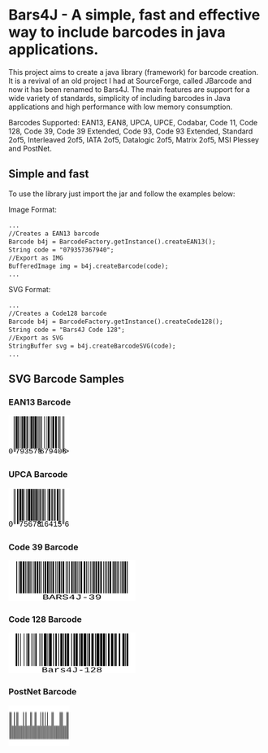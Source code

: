 # Bars4J - A simple, fast and effective way to include barcodes in java applications.
This project aims to create a java library (framework) for barcode creation. It is a revival of an old project I had at SourceForge, called JBarcode and now it has been renamed to Bars4J. The main features are support for a wide variety of standards, simplicity of including barcodes in Java applications and high performance with low memory consumption.

Barcodes Supported: EAN13, EAN8, UPCA, UPCE, Codabar, Code 11, Code 128, Code 39, Code 39 Extended, Code 93, Code 93 Extended, Standard 2of5, Interleaved 2of5, IATA 2of5, Datalogic 2of5, Matrix 2of5, MSI Plessey and PostNet.

## Simple and fast

To use the library just import the jar and follow the examples below:

Image Format:
```
...
//Creates a EAN13 barcode
Barcode b4j = BarcodeFactory.getInstance().createEAN13();
String code = "079357367940";
//Export as IMG
BufferedImage img = b4j.createBarcode(code);
...
```

SVG Format:
```
...
//Creates a Code128 barcode
Barcode b4j = BarcodeFactory.getInstance().createCode128();
String code = "Bars4J Code 128";
//Export as SVG
StringBuffer svg = b4j.createBarcodeSVG(code);
...
```

## SVG Barcode Samples
### EAN13 Barcode
<img src="images/EAN13.svg" width="120" height="80" />

### UPCA Barcode
<img src="images/UPCA.svg" width="120" height="80" />

### Code 39 Barcode
<img src="images/Code39.svg" width="250" height="80" />

### Code 128 Barcode
<img src="images/Code128.svg" width="250" height="80" />

### PostNet Barcode
<img src="images/PostNet.svg" width="120" height="80" />
